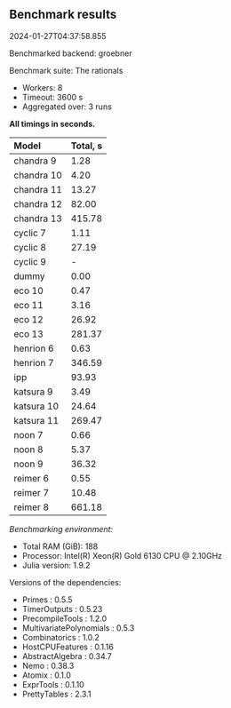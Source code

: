 ## Benchmark results

2024-01-27T04:37:58.855

Benchmarked backend: groebner

Benchmark suite: The rationals

- Workers: 8
- Timeout: 3600 s
- Aggregated over: 3 runs

**All timings in seconds.**

|Model|Total, s|
|:----|---|
|chandra 9|1.28|
|chandra 10|4.20|
|chandra 11|13.27|
|chandra 12|82.00|
|chandra 13|415.78|
|cyclic 7|1.11|
|cyclic 8|27.19|
|cyclic 9| - |
|dummy|0.00|
|eco 10|0.47|
|eco 11|3.16|
|eco 12|26.92|
|eco 13|281.37|
|henrion 6|0.63|
|henrion 7|346.59|
|ipp|93.93|
|katsura 9|3.49|
|katsura 10|24.64|
|katsura 11|269.47|
|noon 7|0.66|
|noon 8|5.37|
|noon 9|36.32|
|reimer 6|0.55|
|reimer 7|10.48|
|reimer 8|661.18|

*Benchmarking environment:*

* Total RAM (GiB): 188
* Processor: Intel(R) Xeon(R) Gold 6130 CPU @ 2.10GHz
* Julia version: 1.9.2

Versions of the dependencies:

* Primes : 0.5.5
* TimerOutputs : 0.5.23
* PrecompileTools : 1.2.0
* MultivariatePolynomials : 0.5.3
* Combinatorics : 1.0.2
* HostCPUFeatures : 0.1.16
* AbstractAlgebra : 0.34.7
* Nemo : 0.38.3
* Atomix : 0.1.0
* ExprTools : 0.1.10
* PrettyTables : 2.3.1
